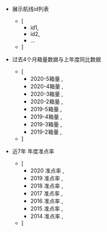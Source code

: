 
- 展示航线id列表
    - [ 
      - id1,
      - id2,
      - ...
    - ]

- 过去4个月箱量数据与上年度同比数据
    - [
        - 2020-5箱量 ,
        - 2020-4箱量 ,
        - 2020-3箱量 ,
        - 2020-2箱量 ,
        - 2019-5箱量 ,
        - 2019-4箱量 ,
        - 2019-3箱量 ,
        - 2019-2箱量 ,
    - ]

- 近7年 年度准点率
    - [
        - 2020 准点率 ,
        - 2019 准点率 ,
        - 2018 准点率 ,
        - 2017 准点率 ,
        - 2016 准点率 ,
        - 2015 准点率 ,
        - 2014 准点率 ,
    - ]  